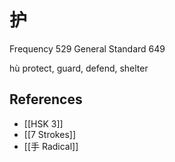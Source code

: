 # 护
Frequency 529
General Standard 649

hù
protect, guard, defend, shelter

## References
- [[HSK 3]]
- [[7 Strokes]]
- [[手 Radical]]